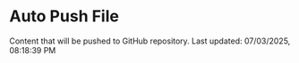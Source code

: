 # Auto Push File

Content that will be pushed to GitHub repository.
Last updated: 07/03/2025, 08:18:39 PM